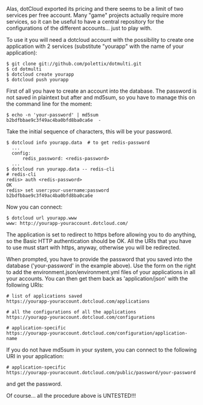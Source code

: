 Alas, dotCloud exported its pricing and there seems to be a limit
of two services per free account. Many "game" projects actually require
more services, so it can be useful to have a central repository for
the configurations of the different accounts... just to play with.

To use it you will need a dotcloud account with the possibility to
create one application with 2 services (substitute "yourapp" with the name of your application):

    $ git clone git://github.com/polettix/dotmulti.git
    $ cd dotmulti
    $ dotcloud create yourapp
    $ dotcloud push yourapp

First of all you have to create an account into the database. The password
is not saved in plaintext but after and md5sum, so you have to manage this
on the command line for the moment:

    $ echo -n 'your-password' | md5sum
    b2bdfbbae9c3f49ac4ba0bfd8ba0ca6e  -

Take the initial sequence of characters, this will be your password.

    $ dotcloud info yourapp.data  # to get redis-password
      ...
      config:
          redis_password: <redis-password>
      ...
    $ dotcloud run yourapp.data -- redis-cli
    # redis-cli
    redis> auth <redis-password>
    OK
    redis> set user:your-username:password b2bdfbbae9c3f49ac4ba0bfd8ba0ca6e

Now you can connect:

    $ dotcloud url yourapp.www
    www: http://yourapp-youraccount.dotcloud.com/

The application is set to redirect to https before allowing you to do anything, so the Basic HTTP authentication should be OK. All the URIs that you have
to use must start with https, anyway, otherwise you will be redirected.

When prompted, you have to provide the password that you saved into the database ('your-password' in the example above). Use the form on the right to add the environment.json/environment.yml files of your applications in all
your accounts. You can then get them back as 'application/json' with the
following URIs:

    # list of applications saved
    https://yourapp-youraccount.dotcloud.com/applications

    # all the configurations of all the applications
    https://yourapp-youraccount.dotcloud.com/configurations

    # application-specific
    https://yourapp-youraccount.dotcloud.com/configuration/application-name

If you do not have md5sum in your system, you can connect to the following
URI in your application:

    # application-specific
    https://yourapp-youraccount.dotcloud.com/public/password/your-password

and get the password.

Of course... all the procedure above is UNTESTED!!!
